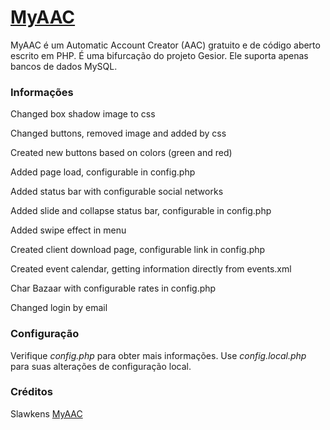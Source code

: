 # [MyAAC](https://lucasgiovanni.com/myaac/)

MyAAC é um Automatic Account Creator (AAC) gratuito e de código aberto escrito em PHP. É uma bifurcação do projeto Gesior. Ele suporta apenas bancos de dados MySQL. 



### Informações


Changed box shadow image to css

Changed buttons, removed image and added by css

Created new buttons based on colors (green and red)

Added page load, configurable in config.php

Added status bar with configurable social networks

Added slide and collapse status bar, configurable in config.php

Added swipe effect in menu

Created client download page, configurable link in config.php

Created event calendar, getting information directly from events.xml

Char Bazaar with configurable rates in config.php

Changed login by email



### Configuração


Verifique *config.php* para obter mais informações.
Use *config.local.php* para suas alterações de configuração local. 



### Créditos


Slawkens [MyAAC](https://github.com/otsoft/myaac)
